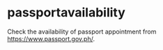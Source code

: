 # passportavailability
Check the availability of passport appointment from https://www.passport.gov.ph/.
